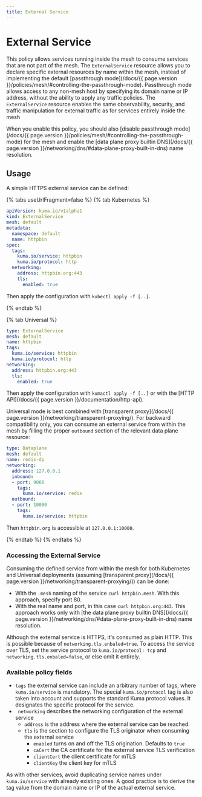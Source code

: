 ```yaml
---
title: External Service
---
```

# External Service

This policy allows services running inside the mesh to consume services that are not part of the mesh. The `ExternalService` resource allows you to declare specific external resources by name within the mesh, instead of implementing the default [passthrough mode](/docs/{{ page.version }}/policies/mesh/#controlling-the-passthrough-mode). Passthrough mode allows access to any non-mesh host by specifying its domain name or IP address, without the ability to apply any traffic policies. The `ExternalService` resource enables the same observability, security, and traffic manipulation for external traffic as for services entirely inside the mesh

When you enable this policy, you should also [disable passthrough mode](/docs/{{ page.version }}/policies/mesh/#controlling-the-passthrough-mode) for the mesh and enable the [data plane proxy builtin DNS](/docs/{{ page.version }}/networking/dns/#data-plane-proxy-built-in-dns) name resolution.

## Usage

A simple HTTPS external service can be defined:

{% tabs useUrlFragment=false %}
{% tab Kubernetes %}
```yaml
apiVersion: kuma.io/v1alpha1
kind: ExternalService
mesh: default
metadata:
  namespace: default
  name: httpbin
spec:
  tags:
    kuma.io/service: httpbin
    kuma.io/protocol: http
  networking:
    address: httpbin.org:443
    tls:
      enabled: true
```

Then apply the configuration with `kubectl apply -f [..]`.

{% endtab %}

{% tab Universal %}
```yaml
type: ExternalService
mesh: default
name: httpbin
tags:
  kuma.io/service: httpbin
  kuma.io/protocol: http
networking:
  address: httpbin.org:443
  tls:
    enabled: true
```

Then apply the configuration with `kumactl apply -f [..]` or with the [HTTP API](/docs/{{ page.version }}/documentation/http-api).

Universal mode is best combined with [transparent proxy](/docs/{{ page.version }}/networking/transparent-proxying/). For backward compatibility only, you can consume an external service from within the mesh by filling the proper `outbound` section of the relevant data plane resource:

```yaml
type: Dataplane
mesh: default
name: redis-dp
networking:
  address: 127.0.0.1
  inbound:
  - port: 9000
    tags:
      kuma.io/service: redis
  outbound:
  - port: 10000
    tags:
      kuma.io/service: httpbin
```

Then `httpbin.org` is accessible at `127.0.0.1:10000`.

{% endtab %}
{% endtabs %} 

### Accessing the External Service

Consuming the defined service from within the mesh for both Kubernetes and Universal deployments (assuming [transparent proxy](/docs/{{ page.version }}/networking/transparent-proxying/)) can be done:

 * With the `.mesh` naming of the service `curl httpbin.mesh`. With this approach, specify port 80.
 * With the real name and port, in this case `curl httpbin.org:443`. This approach works only with [the data plane proxy builtin DNS](/docs/{{ page.version }}/networking/dns/#data-plane-proxy-built-in-dns) name resolution.

Although the external service is HTTPS, it's consumed as plain HTTP. This is possible because of `networking.tls.enbaled=true`.
To access the service over TLS, set the service protocol to `kuma.io/protocol: tcp` and `networking.tls.enbaled=false`, or else omit it entirely.

### Available policy fields

 * `tags` the external service can include an arbitrary number of tags, where `kuma.io/service` is mandatory. The special `kuma.io/protocol` tag is also taken into account and supports the standard Kuma protocol values. It designates the specific protocol for the service.
 * ` networking` describes the networking configuration of the external service 
   * `address` is the address where the external service can be reached.
   * `tls` is the section to configure the TLS originator when consuming the external service
     * `enabled` turns on and off the TLS origination. Defaults to `true`
     * `caCert` the CA certificate for the external service TLS verification
     * `clientCert` the client certificate for mTLS
     * `clientKey` the client key for mTLS
 
As with other services, avoid duplicating service names under `kuma.io/service` with already existing ones. A good practice is to derive the tag value from the domain name or IP of the actual external service.
